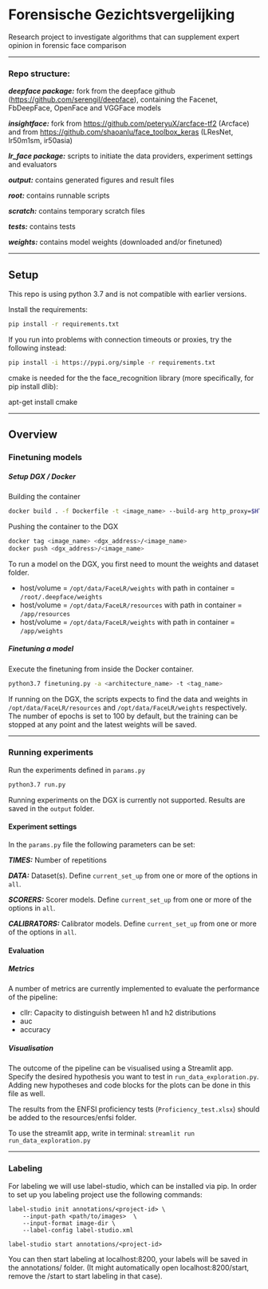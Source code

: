 Forensische Gezichtsvergelijking
=======
Research project to investigate algorithms that can supplement expert opinion in forensic face comparison

---

### Repo structure:
***deepface package:***
fork from the deepface github (https://github.com/serengil/deepface), containing the Facenet, FbDeepFace, OpenFace and VGGFace models

***insightface:***
fork from https://github.com/peteryuX/arcface-tf2 (Arcface) and from https://github.com/shaoanlu/face_toolbox_keras (LResNet, Ir50m1sm, ir50asia)

***lr_face package:*** 
scripts to initiate the data providers, experiment settings and evaluators

***output:*** 
contains generated figures and result files

***root:***
contains runnable scripts

***scratch:***
contains temporary scratch files

***tests:***
contains tests

***weights:***
contains model weights (downloaded and/or finetuned)

---

## Setup 
This repo is using python 3.7 and is not compatible with earlier versions.

Install the requirements:
```bash
pip install -r requirements.txt
```

If you run into problems with connection timeouts or proxies, try the following instead:
```bash
pip install -i https://pypi.org/simple -r requirements.txt
```

cmake is needed for the the face_recognition library (more specifically, for pip install dlib):

apt-get install cmake

---
## Overview
### Finetuning models
##### Setup DGX / Docker

Building the container
```bash
docker build . -f Dockerfile -t <image_name> --build-arg http_proxy=$HTTP_PROXY
```

Pushing the container to the DGX
```bash
docker tag <image_name> <dgx_address>/<image_name>
docker push <dgx_address>/<image_name>
```

To run a model on the DGX, you first need to mount the weights and dataset folder. 
- host/volume = `/opt/data/FaceLR/weights` with path in container = `/root/.deepface/weights`
- host/volume = `/opt/data/FaceLR/resources` with path in container = `/app/resources`
- host/volume = `/opt/data/FaceLR/weights` with path in container = `/app/weights`

##### Finetuning a model
Execute the finetuning from inside the Docker container.

```bash
python3.7 finetuning.py -a <architecture_name> -t <tag_name>
```
If running on the DGX, the scripts expects to 
find the data and weights in `/opt/data/FaceLR/resources` and `/opt/data/FaceLR/weights` respectively. The number of 
epochs is set to 100 by default, but the training can be stopped at any point and the latest weights will be saved.

---
### Running experiments
Run the experiments defined in `params.py`

```bash
python3.7 run.py
```

Running experiments on the DGX is currently not supported. Results are saved in the `output` folder.

#### Experiment settings
In the `params.py` file the following parameters can be set:

***TIMES:***
Number of repetitions

***DATA:***
Dataset(s). Define `current_set_up` from one or more of the options in `all`.

***SCORERS:***
Scorer models. Define `current_set_up` from one or more of the options in `all`.

***CALIBRATORS:***
Calibrator models. Define `current_set_up` from one or more of the options in `all`.

#### Evaluation
##### Metrics
A number of metrics are currently implemented to evaluate the performance of the pipeline:

- cllr: Capacity to distinguish between h1 and h2 distributions
- auc
- accuracy

##### Visualisation
The outcome of the pipeline can be visualised using a Streamlit app. 
Specify the desired hypothesis you want to test in `run_data_exploration.py`. 
Adding new hypotheses and code blocks for the plots can be done in this file as well.

The results from the ENFSI proficiency tests (`Proficiency_test.xlsx`) should be 
added to the resources/enfsi folder.

To use the streamlit app, write in terminal: `streamlit run run_data_exploration.py`

---
### Labeling

For labeling we will use label-studio, which can be installed via pip. In order to set up you labeling project 
use the following commands: 

```
label-studio init annotations/<project-id> \          
    --input-path <path/to/images>  \
    --input-format image-dir \
    --label-config label-studio.xml

label-studio start annotations/<project-id>
```

You can then start labeling at localhost:8200, your labels will be saved in the annotations/<project-id> folder. 
(It might automatically open localhost:8200/start, remove the /start to start labeling in that case).


